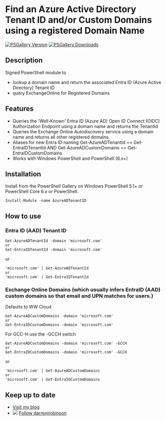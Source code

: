 # Find an Azure Active Directory Tenant ID and/or Custom Domains using a registered Domain Name

[![PSGallery Version](https://img.shields.io/powershellgallery/v/AzureADTenantID.svg?style=flat&logo=powershell&label=PSGallery%20Version)](https://www.powershellgallery.com/packages/AzureADTenantID) [![PSGallery Downloads](https://img.shields.io/powershellgallery/dt/AzureADTenantID.svg?style=flat&logo=powershell&label=PSGallery%20Downloads)](https://www.powershellgallery.com/packages/AzureADTenantID)

## Description
Signed PowerShell module to 
- lookup a domain name and return the associated Entra ID (Azure Active Directory) Tenant ID
- query ExchangeOnline for Registered Domains


## Features
- Queries the 'Well-Known' Entra ID (Azure AD) Open ID Connect (OIDC) Authorization Endpoint using a domain name and returns the TenantId
- Queries the Exchange Online Autodiscovery service using a domain name and returns all other registered domains. 
- Aliases for new Entra ID naming Get-AzureADTenantId == Get-EntraIDTenantId AND Get-AzureADCustomDomains == Get-EntraIDCustomDomains
- Works with Windows PowerShell and PowerShell (6.x+)

## Installation
Install from the PowerShell Gallery on Windows PowerShell 5.1+ or PowerShell Core 6.x or PowerShell.

```
Install-Module -name AzureADTenantID
```

## How to use

### Entra ID (AAD) Tenant ID
```
Get-AzureADTenantId -domain 'microsoft.com'
or
Get-EntraIDTenantId -domain 'microsoft.com'
```

or

```
'microsoft.com' | Get-AzureADTenantId
or
'microsoft.com' | Get-EntraIDTenantId
```

### Exchange Online Domains (which usually infers EntraID (AAD) custom domains so that email and UPN matches for users.)

Defaults to WW Cloud

```
Get-AzureADCustomDomains -domain 'microsoft.com'
or
Get-EntraIDCustomDomains -domain 'microsoft.com'
```

For GCC-H use the -GCCH switch

```
Get-AzureADCustomDomains -domain 'microsoft.com' -GCCH
or
Get-EntraIDCustomDomains -domain 'microsoft.com' -GCCH
```

or 

```
'microsoft.com' | Get-AzureADCustomDomains  
or
'microsoft.com' | Get-EntraIDCustomDomains  
```

## Keep up to date
* [Visit my blog](https://blog.darrenjrobinson.com)
* ![](http://twitter.com/favicon.ico) [Follow darrenjrobinson](https://twitter.com/darrenjrobinson)